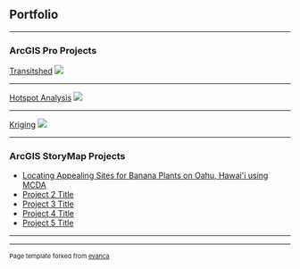 ## Portfolio

---

### ArcGIS Pro Projects

[Transitshed](/pdf/transitshed.pdf)
<img src="images/dummy_thumbnail.jpg?raw=true"/>

---
[Hotspot Analysis](/pdf/LocalMoran.pdf)
<img src="images/dummy_thumbnail.jpg?raw=true"/>

---
[Kriging](/pdf/kriging.pdf)
<img src="images/dummy_thumbnail.jpg?raw=true"/>

---

### ArcGIS StoryMap Projects

- [Locating Appealing Sites for Banana Plants on Oahu, Hawai'i using MCDA](https://storymaps.arcgis.com/stories/4f7f146bc3af4daca2d5d8f0a5f62b6d)
- [Project 2 Title](http://example.com/)
- [Project 3 Title](http://example.com/)
- [Project 4 Title](http://example.com/)
- [Project 5 Title](http://example.com/)

---




---
<p style="font-size:11px">Page template forked from <a href="https://github.com/evanca/quick-portfolio">evanca</a></p>
<!-- Remove above link if you don't want to attibute -->
